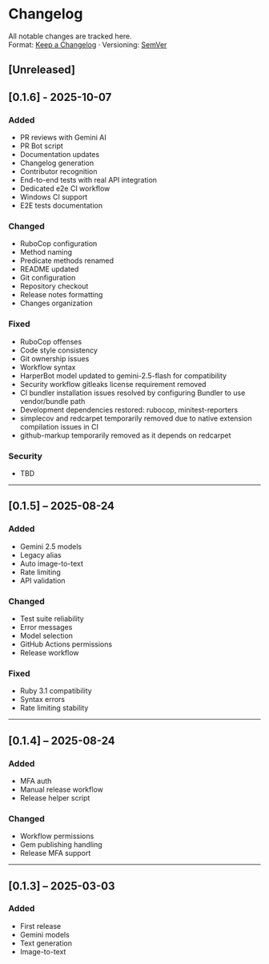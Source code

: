 # Changelog

All notable changes are tracked here.  
Format: [Keep a Changelog](https://keepachangelog.com/en/1.0.0/) · Versioning: [SemVer](https://semver.org/spec/v2.0.0.html)

## [Unreleased]

## [0.1.6] - 2025-10-07

### Added

- PR reviews with Gemini AI
- PR Bot script
- Documentation updates
- Changelog generation
- Contributor recognition
- End-to-end tests with real API integration
- Dedicated e2e CI workflow
- Windows CI support
- E2E tests documentation

### Changed

- RuboCop configuration
- Method naming
- Predicate methods renamed
- README updated
- Git configuration
- Repository checkout
- Release notes formatting
- Changes organization

### Fixed

- RuboCop offenses
- Code style consistency
- Git ownership issues
- Workflow syntax
- HarperBot model updated to gemini-2.5-flash for compatibility
- Security workflow gitleaks license requirement removed
- CI bundler installation issues resolved by configuring Bundler to use vendor/bundle path
- Development dependencies restored: rubocop, minitest-reporters
- simplecov and redcarpet temporarily removed due to native extension compilation issues in CI
- github-markup temporarily removed as it depends on redcarpet

### Security

- TBD

---

## [0.1.5] – 2025-08-24

### Added

- Gemini 2.5 models
- Legacy alias
- Auto image-to-text
- Rate limiting
- API validation

### Changed

- Test suite reliability
- Error messages
- Model selection
- GitHub Actions permissions
- Release workflow

### Fixed

- Ruby 3.1 compatibility
- Syntax errors
- Rate limiting stability

---

## [0.1.4] – 2025-08-24

### Added

- MFA auth
- Manual release workflow
- Release helper script

### Changed

- Workflow permissions
- Gem publishing handling
- Release MFA support

---

## [0.1.3] – 2025-03-03

### Added

- First release
- Gemini models
- Text generation
- Image-to-text
